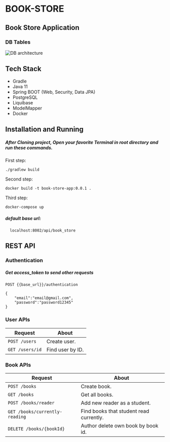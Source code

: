 # BOOK-STORE
## Book Store Application

### DB Tables
![DB architecture](https://github.com/kbabayevv/book-store/assets/125863408/26815859-f473-4ec2-996f-9401f2d5d2b1)

## Tech Stack
- Gradle
- Java 11
- Spring BOOT (Web, Security, Data JPA)
- PostgreSQL
- Liquibase
- ModelMapper
- Docker


## Installation and Running
##### After Cloning project, Open your favorite Terminal in root directory and run these commands.
 First step:
 
    ./gradlew build
 
 Second step:
    
    docker build -t book-store-app:0.0.1 .
 Third step:

    docker-compose up
    

##### default base url: 
      
      localhost:8002/api/book_store
     
## REST API

### Authentication
##### Get access_token to send other requests
`POST {{base_url}}/authentication`

``` 
{
    "email":"email@gmail.com",
    "password":"password12345"
}
```      

### User APIs

| Request | About |
| ------ | ----------- |
| `POST /users`  | Create user. |
| `GET /users/id` | Find user by ID. |

### Book APIs

| Request | About |
| ------ | ----------- |
| `POST /books`  | Create book. |
| `GET /books` | Get all books. |
| `POST /books/reader` | Add new reader as a student. |
| `GET /books/currently-reading` | Find books that student read currently. |
| `DELETE /books/{bookId}` | Author delete own book by book id. |
    


    

